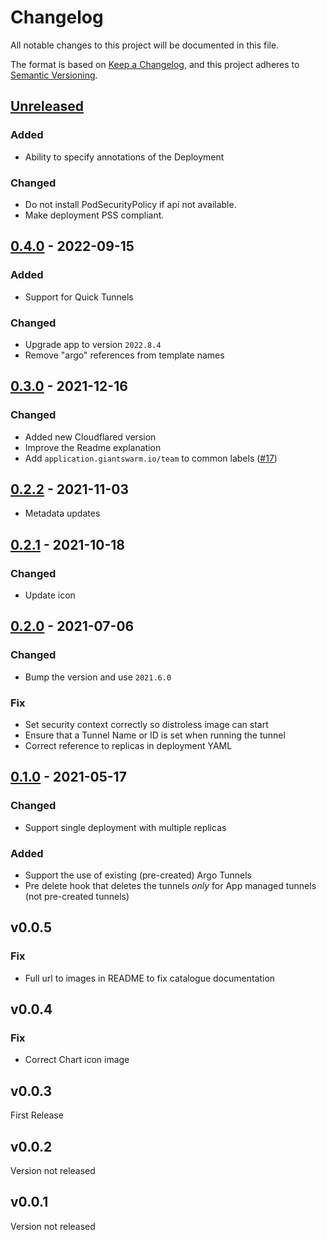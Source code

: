 # Changelog

All notable changes to this project will be documented in this file.

The format is based on [Keep a Changelog](https://keepachangelog.com/en/1.0.0/),
and this project adheres to [Semantic Versioning](https://semver.org/spec/v2.0.0.html).

## [Unreleased]

### Added

- Ability to specify annotations of the Deployment

### Changed

- Do not install PodSecurityPolicy if api not available.
- Make deployment PSS compliant.

## [0.4.0] - 2022-09-15

### Added

- Support for Quick Tunnels

### Changed

- Upgrade app to version `2022.8.4`
- Remove "argo" references from template names

## [0.3.0] - 2021-12-16

### Changed

- Added new Cloudflared version
- Improve the Readme explanation
- Add `application.giantswarm.io/team` to common labels ([#17](https://github.com/giantswarm/cloudflared-app/pull/17))

## [0.2.2] - 2021-11-03

- Metadata updates

## [0.2.1] - 2021-10-18

### Changed

- Update icon

## [0.2.0] - 2021-07-06

### Changed

- Bump the version and use `2021.6.0`

### Fix

- Set security context correctly so distroless image can start
- Ensure that a Tunnel Name or ID is set when running the tunnel
- Correct reference to replicas in deployment YAML

## [0.1.0] - 2021-05-17

### Changed
- Support single deployment with multiple replicas

### Added
- Support the use of existing (pre-created) Argo Tunnels
- Pre delete hook that deletes the tunnels *only* for App managed tunnels (not pre-created tunnels)

## v0.0.5

### Fix

- Full url to images in README to fix catalogue documentation

## v0.0.4

### Fix

- Correct Chart icon image

## v0.0.3
First Release

## v0.0.2
Version not released

## v0.0.1
Version not released

[Unreleased]: https://github.com/giantswarm/cloudflared-app/compare/v0.4.0...HEAD
[0.4.0]: https://github.com/giantswarm/cloudflared-app/compare/v0.3.0...v0.4.0
[0.3.0]: https://github.com/giantswarm/cloudflared-app/compare/v0.2.1...v0.3.0
[0.2.2]: https://github.com/giantswarm/cloudflared-app/compare/v0.2.1...v0.2.2
[0.2.1]: https://github.com/giantswarm/cloudflared-app/compare/v0.2.0...v0.2.1
[0.2.0]: https://github.com/giantswarm/cloudflared-app/compare/v0.1.0...v0.2.0
[0.1.0]: https://github.com/giantswarm/cloudflared-app/compare/v0.0.5...v0.1.0
[0.0.4]: https://github.com/giantswarm/cloudflared-app/compare/v0.0.4...v0.0.5
[0.0.3]: https://github.com/giantswarm/cloudflared-app/compare/v0.0.3...v0.0.4
[0.0.2]: https://github.com/giantswarm/cloudflared-app/compare/v0.0.2...v0.0.3
[0.0.1]: https://github.com/giantswarm/cloudflared-app/compare/v0.0.1...v0.0.2
